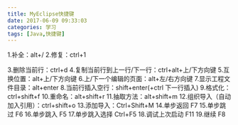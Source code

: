 ```yaml
---
title: MyEclipse快捷键
date: 2017-06-09 09:33:03
categories: 学习
tags: [Java,快捷键]
---
```


1.补全：alt+/
2.修复：ctrl+1
<!--more-->
3.删除当前行：ctrl+d
4.复制当前行到上一行/下一行：ctrl+alt+上/下方向键
5.互换位置：alt+上/下方向键
6.上/下一个编辑的页面：alt+左/右方向键
7.显示工程文件目录：alt+enter
8.当前行插入空行：shift+enter(+ctrl 下一行插入)
9.格式化：ctrl+shift+f
10.重命名：alt+shift+r
11.抽取方法：alt+shift+m
12.组织导入（自动加入引用）：ctrl+shift+o
13.添加导入：Ctrl+Shift+M 
14.单步返回 F7 
15.单步跳过 F6 
16.单步跳入 F5 
17.单步跳入选择 Ctrl+F5 
18.调试上次启动 F11 
19.继续 F8 
